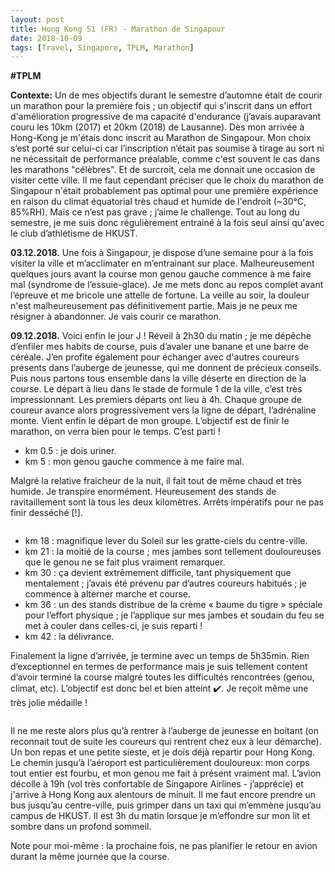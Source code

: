 ```yaml
---
layout: post
title: Hong Kong S1 (FR) - Marathon de Singapour
date: 2018-10-09
tags: [Travel, Singapore, TPLM, Marathon]
---
```


**\#TPLM**

**Contexte:** Un de mes objectifs durant le semestre d’automne était de courir un marathon pour la première fois ; un objectif qui s'inscrit dans un effort d'amélioration progressive de ma capacité d'endurance (j’avais auparavant couru les 10km (2017) et 20km (2018) de Lausanne). Dès mon arrivée à Hong-Kong je m'étais donc inscrit au Marathon de Singapour. Mon choix s’est porté sur celui-ci car l’inscription n’était pas soumise à tirage au sort ni ne nécessitait de performance préalable, comme c'est souvent le cas dans les marathons "célèbres". Et de surcroit, cela me donnait une occasion de visiter cette ville. 
Il me faut cependant préciser que le choix du marathon de Singapour n'était probablement pas optimal pour une première expérience en raison du climat équatorial très chaud et humide de l'endroit (~30°C, 85%RH). Mais ce n’est pas grave ; j’aime le challenge. Tout au long du semestre, je me suis donc régulièrement entrainé à la fois seul ainsi qu'avec le club d’athlétisme de HKUST.

**03.12.2018.** Une fois à Singapour, je dispose d’une semaine pour à la fois visiter la ville et m’acclimater en m’entrainant sur place. Malheureusement quelques jours avant la course mon genou gauche commence à me faire mal (syndrome de l’essuie-glace). Je me mets donc au repos complet avant l’épreuve et me bricole une attelle de fortune. La veille au soir, la douleur n'est malheureusement pas définitivement partie. Mais je ne peux me résigner à abandonner. Je vais courir ce marathon.

**09.12.2018.** Voici enfin le jour J ! Réveil à 2h30 du matin ; je me dépêche d’enfiler mes habits de course, puis d’avaler une banane et une barre de céréale. J’en profite également pour échanger avec d'autres coureurs présents dans l’auberge de jeunesse, qui me donnent de précieux conseils. Puis nous partons tous ensemble dans la ville déserte en direction de la course. Le départ à lieu dans le stade de formule 1 de la ville, c’est très impressionnant. Les premiers départs ont lieu à 4h. Chaque groupe de coureur avance alors progressivement vers la ligne de départ, l’adrénaline monte. Vient enfin le départ de mon groupe. L’objectif est de finir le marathon, on verra bien pour le temps. C’est parti !

- km 0.5 : je dois uriner.
- km 5 : mon genou gauche commence à me faire mal.

Malgré la relative fraicheur de la nuit, il fait tout de même chaud et très humide. Je transpire enormément. Heureusement des stands de ravitaillement sont là tous les deux kilomètres. Arrêts impératifs pour ne pas finir desséché [!].

<img src="../../../../assets/2018-12-09-post-Singapore-Marathon-2018/SCSM_run.jpg" alt="" />

- km 18 : magnifique lever du Soleil sur les gratte-ciels du centre-ville.
- km 21 : la moitié de la course ; mes jambes sont tellement douloureuses que le genou ne se fait plus vraiment remarquer.
- km 30 : ça devient extrêmement difficile, tant physiquement que mentalement ; j’avais été prévenu par d’autres coureurs habitués ; je commence à alterner marche et course.
- km 36 : un des stands distribue de la crème « baume du tigre » spéciale pour l’effort physique ; je l’applique sur mes jambes et soudain du feu se met à couler dans celles-ci, je suis reparti !
- km 42 : la délivrance.

Finalement la ligne d’arrivée, je termine avec un temps de 5h35min. Rien d’exceptionnel en termes de performance mais je suis tellement content d’avoir terminé la course malgré toutes les difficultés rencontrées (genou, climat, etc). L’objectif est donc bel et bien atteint ✔️. Je reçoit même une très jolie médaille !

<img src="../../../../assets/2018-12-09-post-Singapore-Marathon-2018/SCSM_finish.jpg" alt="" />

Il ne me reste alors plus qu’à rentrer à l’auberge de jeunesse en boitant (on reconnait tout de suite les coureurs qui rentrent chez eux à leur démarche). Un bon repas et une petite sieste, et je dois déjà repartir pour Hong Kong. Le chemin jusqu’à l’aéroport est particulièrement douloureux: mon corps tout entier est fourbu, et mon genou me fait à présent vraiment mal. L’avion décolle à 19h (vol très confortable de Singapore Airlines - j’apprécie) et j'arrive à Hong Kong aux alentours de minuit. Il me faut encore prendre un bus jusqu’au centre-ville, puis grimper dans un taxi qui m’emmène jusqu’au campus de HKUST. Il est 3h du matin lorsque je m’effondre sur mon lit et sombre dans un profond sommeil.

Note pour moi-même : la prochaine fois, ne pas planifier le retour en avion durant la même journée que la course.
